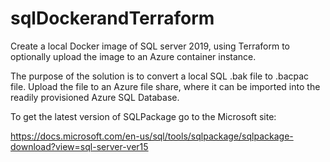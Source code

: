 # sqlDockerandTerraform
Create a local Docker image of SQL server 2019, using Terraform to optionally upload the image to an Azure container instance. 

The purpose of the solution is to convert a local SQL .bak file to .bacpac file. Upload the file to an Azure file share, where it can be imported into the readily provisioned Azure SQL Database.

To get the latest version of SQLPackage go to the Microsoft site:

https://docs.microsoft.com/en-us/sql/tools/sqlpackage/sqlpackage-download?view=sql-server-ver15
